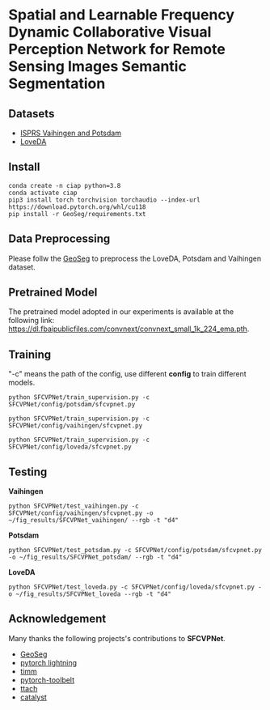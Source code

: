 # Spatial and Learnable Frequency Dynamic Collaborative Visual Perception Network for Remote Sensing Images Semantic Segmentation


## Datasets
  - [ISPRS Vaihingen and Potsdam](https://www.isprs.org/education/benchmarks/UrbanSemLab/default.aspx) 
  - [LoveDA](https://codalab.lisn.upsaclay.fr/competitions/421)

## Install
```
conda create -n ciap python=3.8
conda activate ciap
pip3 install torch torchvision torchaudio --index-url https://download.pytorch.org/whl/cu118
pip install -r GeoSeg/requirements.txt
```
## Data Preprocessing

Please follw the [GeoSeg](https://github.com/WangLibo1995/GeoSeg) to preprocess the LoveDA, Potsdam and Vaihingen dataset.

## Pretrained Model

The pretrained model adopted in our experiments is available at the following link: https://dl.fbaipublicfiles.com/convnext/convnext_small_1k_224_ema.pth.

## Training
"-c" means the path of the config, use different **config** to train different models.

```shell
python SFCVPNet/train_supervision.py -c SFCVPNet/config/potsdam/sfcvpnet.py
```

```shell
python SFCVPNet/train_supervision.py -c SFCVPNet/config/vaihingen/sfcvpnet.py
```

```shell
python SFCVPNet/train_supervision.py -c SFCVPNet/config/loveda/sfcvpnet.py
```
## Testing
**Vaihingen**
```shell
python SFCVPNet/test_vaihingen.py -c SFCVPNet/config/vaihingen/sfcvpnet.py -o ~/fig_results/SFCVPNet_vaihingen/ --rgb -t "d4"
```

**Potsdam**
```shell
python SFCVPNet/test_potsdam.py -c SFCVPNet/config/potsdam/sfcvpnet.py -o ~/fig_results/SFCVPNet_potsdam/ --rgb -t "d4"
```

**LoveDA** 

```shell
python SFCVPNet/test_loveda.py -c SFCVPNet/config/loveda/sfcvpnet.py -o ~/fig_results/SFCVPNet_loveda --rgb -t "d4"
```

## Acknowledgement

Many thanks the following projects's contributions to **SFCVPNet**.
- [GeoSeg](https://github.com/WangLibo1995/GeoSeg)
- [pytorch lightning](https://www.pytorchlightning.ai/)
- [timm](https://github.com/rwightman/pytorch-image-models)
- [pytorch-toolbelt](https://github.com/BloodAxe/pytorch-toolbelt)
- [ttach](https://github.com/qubvel/ttach)
- [catalyst](https://github.com/catalyst-team/catalyst)
